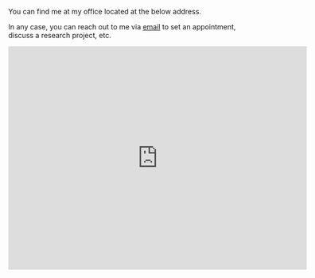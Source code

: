 
You can find me at my office located at the below address. 

In any case, you can reach out to me via [email](mailto:ashkan.ebadi@nrc-cnrc.gc.ca) to set an appointment, discuss a research project, etc.

<iframe src="https://www.google.com/maps/place/Fields+Institute,+222+College+St,+Toronto,+ON+M5T+3J1/@43.6586342,-79.4024279,17z/data=!4m15!1m8!3m7!1s0x882b34c0ca393a87:0x923f4ce2f38e5570!2sFields+Institute,+222+College+St,+Toronto,+ON+M5T+3J1!3b1!8m2!3d43.6586343!4d-79.397557!16s%2Fg%2F12hrygygp!3m5!1s0x882b34c0ca393a87:0x923f4ce2f38e5570!8m2!3d43.6586343!4d-79.397557!16s%2Fg%2F12hrygygp?entry=ttu" width="600" height="450" frameborder="0" style="border:0" allowfullscreen></iframe>

